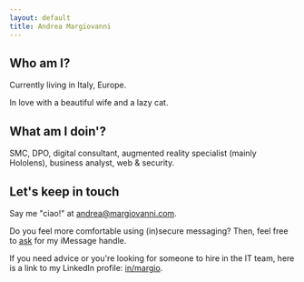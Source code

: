 ```yaml
---
layout: default
title: Andrea Margiovanni
---
```


## Who am I?

Currently living in Italy, Europe.

In love with a beautiful wife and a lazy cat.

## What am I doin'?

SMC, DPO, digital consultant, augmented reality specialist (mainly Hololens), business analyst, web & security.

## Let's keep in touch

Say me "ciao!" at <a href="mailto:andrea@margiovanni.com">andrea@margiovanni.com</a>.

Do you feel more comfortable using (in)secure messaging? Then, feel free to <a href="mailto:chat@margiovanni.com?subject=Session%20or%20iMessage%20request&body=Hi!%20I%20would%20like%20to%20chat%20with%20you%20on%20Session%20or%20iMessage.">ask</a> for my iMessage handle.

If you need advice or you're looking for someone to hire in the IT team, here is a link to my LinkedIn profile: <a href="https://linkedin.com/in/margio/">in/margio</a>.
